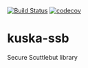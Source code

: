 [![Build Status](https://github.com/kuska-ssb/kuska-ssb/workflows/Rust/badge.svg)](https://github.com/kuska-ssb/kuska-ssb/actions?query=workflow%3ARust) 
[![codecov](https://codecov.io/gh/Kuska-ssb/kuska-ssb/branch/master/graph/badge.svg)](https://codecov.io/gh/Kuska-ssb/kuska-ssb)

# kuska-ssb
Secure Scuttlebut library
